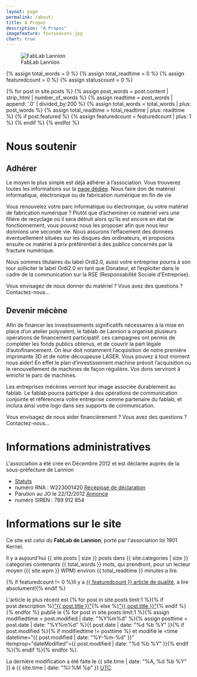 ```yaml
---
layout: page
permalink: /about/
title: A Propos
description: "A Propos"
imagefeature: fourseasons.jpg
chart: true
---
```


<figure>
  <img src="{{ site.url }}/images/logoSeul-300x300.jpg" alt="FabLab Lannion">
  <figcaption>FabLab Lannion</figcaption>
</figure>

{% assign total_words = 0 %}
{% assign total_readtime = 0 %}
{% assign featuredcount = 0 %}
{% assign statuscount = 0 %}

{% for post in site.posts %}
    {% assign post_words = post.content | strip_html | number_of_words %}
    {% assign readtime = post_words | append: '.0' | divided_by:200 %}
    {% assign total_words = total_words | plus: post_words %}
    {% assign total_readtime = total_readtime | plus: readtime %}
    {% if post.featured %}
    {% assign featuredcount = featuredcount | plus: 1 %}
    {% endif %}
{% endfor %}


Nous soutenir
=============

Adhérer
-------

Le moyen le plus simple est déjà adhérer à l’association. Vous trouverez toutes les informations sur la
[page dédiée](https://wiki.fablab-lannion.org//index.php?title=Adh%C3%A9sion).
Nous faire don de matériel informatique, électronique ou de fabrication numérique en fin de vie

Vous renouvelez votre parc informatique ou électronique, ou votre matériel de fabrication numérique ? Plutôt que d’acheminer ce matériel vers une filière de recyclage où il sera détruit alors qu’ils est encore en état de fonctionnement, vous pouvez nous les proposer afin que nous leur donnions une seconde vie. Nous assurons l’effacement des données éventuellement situées sur les disques des ordinateurs, et proposons ensuite ce matériel à prix préférentiel à des publics concernés par la fracture numérique.

Nous sommes titulaires du label Ordi2.0, aussi votre entreprise pourra à son tour solliciter le label Ordi2.0 en tant que Donateur, et l’exploiter dans le cadre de la communication sur la RSE (Responsabilité Sociale d’Entreprise).

Vous envisagez de nous donner du matériel ? Vous avez des questions ? Contactez-nous…

Devenir mécène
--------------

Afin de financer les investissements significatifs nécessaires à la mise en place d’un atelier polyvalent, le fablab de Lannion a organisé plusieurs opérations de financement participatif. ces campagnes ont permis de compléter les fonds publics obtenus, et de couvrir la part légale d’autofinancement. On leur doit notamment l’acquisition de notre première imprimante 3D et de notre découpeuse LASER. Vous pouvez à tout moment nous aider! En effet le plan d’investissement machine prévoit l’acquisition ou le renouvellement de machines de façon régulière. Vos dons serviront à enrichir le parc de machines.

Les entreprises mécènes verront leur image associée durablement au fablab. Le fablab pourra participer à des opérations de communication conjointe et référencera votre entreprise comme partenaire du fablab, et inclura ainsi votre logo dans ses supports de communication.

Vous envisagez de nous aider financièrement ? Vous avez des questions ? Contactez-nous…

Informations administratives
============================

L'association a été crée en Décembre 2012 et est déclarée auprès de la sous-préfecture de Lannion

* [Statuts](https://wiki.fablab-lannion.org//index.php?title=Statuts)
* numéro RNA : W223001420 [Récépissé de déclaration](https://static.fablab-lannion.org//Recepisse_CR.pdf)
* Parution au JO le 22/12/2012 [Annonce](https://www.journal-officiel.gouv.fr/pages/associations-detail-annonce/?q.id=id:201200510384)
* numéro SIREN : 789 912 854

Informations sur le site
========================

Ce site est celui du **FabLab de Lannion**, porté par l'association loi 1901 Kernel.

Il y a aujourd'hui {{ site.posts | size }} posts dans {{ site.categories | size }} categories contenants {{ total_words }} mots, qui prendront, pour un lecteur moyen ({{ site.wpm }} WPM) environ <span class="time">{{ total_readtime }}</span> minutes a lire.

{% if featuredcount != 0 %}Il y a <a href="{{ site.url }}/featured">{{ featuredcount }} article de qualité</a>, a lire absolument!{% endif %}

L'article le plus récent est {% for post in site.posts limit:1 %}{% if post.description %}<a href="{{ site.url }}{{ post.url }}" title="{{ post.description }}">"{{ post.title }}"</a>{% else %}<a href="{{ site.url }}{{ post.url }}" title="{{ post.description }}" title="Read more about {{ post.title }}">"{{ post.title }}"</a>{% endif %}{% endfor %} publié le {% for post in site.posts limit:1 %}{% assign modifiedtime = post.modified | date: "%Y%m%d" %}{% assign posttime = post.date | date: "%Y%m%d" %}<time datetime="{{ post.date | date_to_xmlschema }}" class="post-time">{{ post.date | date: "%d %b %Y" }}</time>{% if post.modified %}{% if modifiedtime != posttime %} et modifié le <time datetime="{{ post.modified | date: "%Y-%m-%d" }}" itemprop="dateModified">{{ post.modified | date: "%d %b %Y" }}</time>{% endif %}{% endif %}{% endfor %}.

La dernière modification a été faite le {{ site.time | date: "%A, %d %b %Y" }} à {{ site.time | date: "%I:%M %p" }} [UTC](https://en.wikipedia.org/wiki/Coordinated_Universal_Time "Temps Universel Coordonné").




